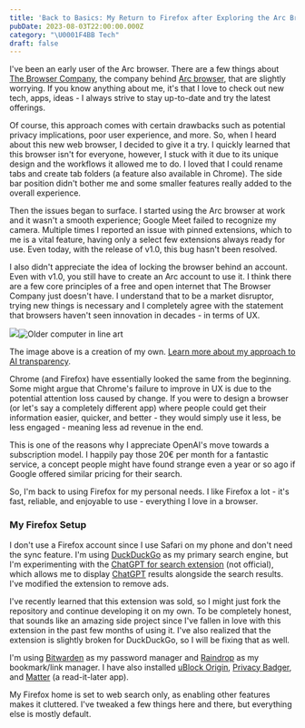 ```yaml
---
title: 'Back to Basics: My Return to Firefox after Exploring the Arc Browser'
pubDate: 2023-08-03T22:00:00.000Z
category: "\U0001F4BB Tech"
draft: false
---
```


I've been an early user of the Arc browser. There are a few things about [The Browser Company](https://thebrowser.company/), the company behind [Arc browser](https://arc.net/), that are slightly worrying. If you know anything about me, it's that I love to check out new tech, apps, ideas - I always strive to stay up-to-date and try the latest offerings.

Of course, this approach comes with certain drawbacks such as potential privacy implications, poor user experience, and more. So, when I heard about this new web browser, I decided to give it a try. I quickly learned that this browser isn't for everyone, however, I stuck with it due to its unique design and the workflows it allowed me to do. I loved that I could rename tabs and create tab folders (a feature also available in Chrome). The side bar position didn't bother me and some smaller features really added to the overall experience.

Then the issues began to surface. I started using the Arc browser at work and it wasn't a smooth experience; Google Meet failed to recognize my camera. Multiple times I reported an issue with pinned extensions, which to me is a vital feature, having only a select few extensions always ready for use. Even today, with the release of v1.0, this bug hasn't been resolved.

I also didn't appreciate the idea of locking the browser behind an account. Even with v1.0, you still have to create an Arc account to use it. I think there are a few core principles of a free and open internet that The Browser Company just doesn't have. I understand that to be a market disruptor, trying new things is necessary and I completely agree with the statement that browsers haven't seen innovation in decades - in terms of UX.

![](/media/oldComputer-min.png)![](/media/oldComputer-min.png "Older computer in line art")

The image above is a creation of my own. [Learn more about my approach to AI transparency](https://cernezan.com/blog/being-transparent-about-my-ai-use/).

Chrome (and Firefox) have essentially looked the same from the beginning. Some might argue that Chrome's failure to improve in UX is due to the potential attention loss caused by change. If you were to design a browser (or let's say a completely different app) where people could get their information easier, quicker, and better - they would simply use it less, be less engaged - meaning less ad revenue in the end.

This is one of the reasons why I appreciate OpenAI's move towards a subscription model. I happily pay those 20€ per month for a fantastic service, a concept people might have found strange even a year or so ago if Google offered similar pricing for their search.

So, I'm back to using Firefox for my personal needs. I like Firefox a lot - it's fast, reliable, and enjoyable to use - everything I love in a browser.

### My Firefox Setup

I don't use a Firefox account since I use Safari on my phone and don't need the sync feature. I'm using [DuckDuckGo](https://cernezan.com/blog/duckduckgo-has-a-lite-version/) as my primary search engine, but I'm experimenting with the [ChatGPT for search extension](https://chatgpt4google.com/) (not official), which allows me to display [ChatGPT](https://openai.com/chatgpt) results alongside the search results. I've modified the extension to remove ads.

I've recently learned that this extension was sold, so I might just fork the repository and continue developing it on my own. To be completely honest, that sounds like an amazing side project since I've fallen in love with this extension in the past few months of using it. I've also realized that the extension is slightly broken for DuckDuckGo, so I will be fixing that as well.

I'm using [Bitwarden](https://bitwarden.com/) as my password manager and [Raindrop](https://raindrop.io/) as my bookmark/link manager. I have also installed [uBlock Origin](https://ublockorigin.com/), [Privacy Badger](https://privacybadger.org/), and [Matter](https://hq.getmatter.com/) (a read-it-later app).

My Firefox home is set to web search only, as enabling other features makes it cluttered. I've tweaked a few things here and there, but everything else is mostly default.
